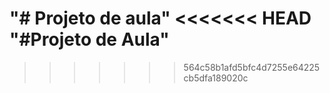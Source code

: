 "# Projeto de aula" 
<<<<<<< HEAD
"#Projeto de Aula" 
=======

>>>>>>> 564c58b1afd5bfc4d7255e64225cb5dfa189020c
